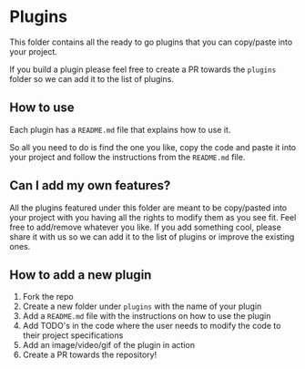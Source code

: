# Plugins

This folder contains all the ready to go plugins that you can copy/paste into your project.

If you build a plugin please feel free to create a PR towards the `plugins` folder so we can add it to the list of plugins.

## How to use

Each plugin has a `README.md` file that explains how to use it.


So all you need to do is find the one you like, copy the code and paste it into your project and follow the instructions from the `README.md` file.

## Can I add my own features?

All the plugins featured under this folder are meant to be copy/pasted into your project with you having all the rights to modify them as you see fit. Feel free to add/remove whatever you like. If you add something cool, please share it with us so we can add it to the list of plugins or improve the existing ones.

## How to add a new plugin

1. Fork the repo
2. Create a new folder under `plugins` with the name of your plugin
3. Add a `README.md` file with the instructions on how to use the plugin
4. Add TODO's in the code where the user needs to modify the code to their project specifications
5. Add an image/video/gif of the plugin in action
6. Create a PR towards the repository!